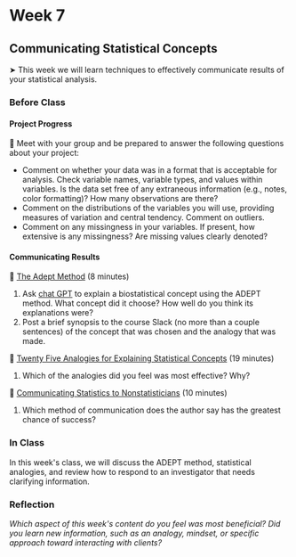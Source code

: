 # Week 7

## Communicating Statistical Concepts

&#x27A4; This week we will learn techniques to effectively communicate results of your statistical analysis.

### Before Class

#### Project Progress

👥 Meet with your group and be prepared to answer the following questions about your project:

* Comment on whether your data was in a format that is acceptable for analysis. Check variable names, variable types, and values within variables. Is the data set free of any extraneous information (e.g., notes, color formatting)? How many observations are there?
* Comment on the distributions of the variables you will use, providing measures of variation and central tendency. Comment on outliers.
* Comment on any missingness in your variables. If present, how extensive is any missingness? Are missing values clearly denoted?

#### Communicating Results

📖 [The Adept Method](https://betterexplained.com/articles/adept-method/) (8 minutes)

1. Ask [chat GPT](chatgpt.com) to explain a biostatistical concept using the ADEPT method. What concept did it choose? How well do you think its explanations were? 
2. Post a brief synopsis to the course Slack (no more than a couple sentences) of the concept that was chosen and the analogy that was made.

📖 [Twenty Five Analogies for Explaining Statistical Concepts](http://higherlogicdownload.s3.amazonaws.com/AMSTAT/91c6ce4e-3d37-41fd-bff5-a8027e914f3b/UploadedImages/Twenty-Five_Analogies_for_Explainging_Statistical_Concepts.pdf) (19 minutes)<br />  

1. Which of the analogies did you feel was most effective? Why?

📖 [Communicating Statistics to Nonstatisticians](https://magazine.amstat.org/blog/2019/09/01/comm_nonstatisticians/) (10 minutes)<br /> 

1. Which method of communication does the author say has the greatest chance of success?

### In Class

In this week's class, we will discuss the ADEPT method, statistical analogies, and review how to respond to an investigator that needs clarifying information.

### Reflection

*Which aspect of this week's content do you feel was most beneficial? Did you learn new information, such as an analogy, mindset, or specific approach toward interacting with clients?*
